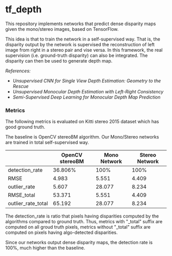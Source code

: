 # tf_depth

This repository implements networks that predict dense disparity maps given the mono/stereo images, based on TensorFlow.

This idea is that to train the network in a self-supervised way. That is, the disparity output by the network is supervised the reconstruction of left image from right in a stereo pair and vise versa. In this framework, the real supervision (i.e. ground-truth disparity) can also be integrated. The disparity can then be used to generate depth map.

*References:*
* *Unsupervised CNN for Single View Depth Estimation: Geometry to the Rescue*
* *Unsupervised Monocular Depth Estimation with Left-Right Consistency*
* *Semi-Supervised Deep Learning for Monocular Depth Map Prediction*

### Metrics

The following metrics is evaluated on Kitti stereo 2015 dataset which has good ground truth.

The baseline is OpenCV stereoBM algorithm. Our Mono/Stereo networks are trained in total self-supervised way.

| | OpenCV stereoBM | Mono Network | Stereo Network |
|---|---|---|---|
|detection_rate| 36.806% | 100% | 100% |
|RMSE| 4.983 | 5.551 | 4.409 |
|outlier_rate| 5.607 | 28.077 | 8.234 |
|RMSE_total| 53.371 | 5.551 | 4.409 |
|outlier_rate_total| 65.192 | 28.077 | 8.234 |

The detection_rate is ratio that pixels having disparities computed by the algorithms compared to ground truth.
Thus, metrics with "_total" suffix are computed on all groud truth pixels, metrics without "_total" suffix are computed on pixels having algo-detected disparities.

Since our networks output dense disparity maps, the detection rate is 100%, much higher than the baseline.

